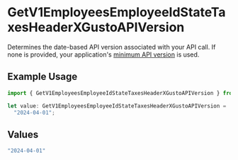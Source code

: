 # GetV1EmployeesEmployeeIdStateTaxesHeaderXGustoAPIVersion

Determines the date-based API version associated with your API call. If none is provided, your application's [minimum API version](https://docs.gusto.com/embedded-payroll/docs/api-versioning#minimum-api-version) is used.

## Example Usage

```typescript
import { GetV1EmployeesEmployeeIdStateTaxesHeaderXGustoAPIVersion } from "@gusto/embedded-api/models/operations/getv1employeesemployeeidstatetaxes.js";

let value: GetV1EmployeesEmployeeIdStateTaxesHeaderXGustoAPIVersion =
  "2024-04-01";
```

## Values

```typescript
"2024-04-01"
```